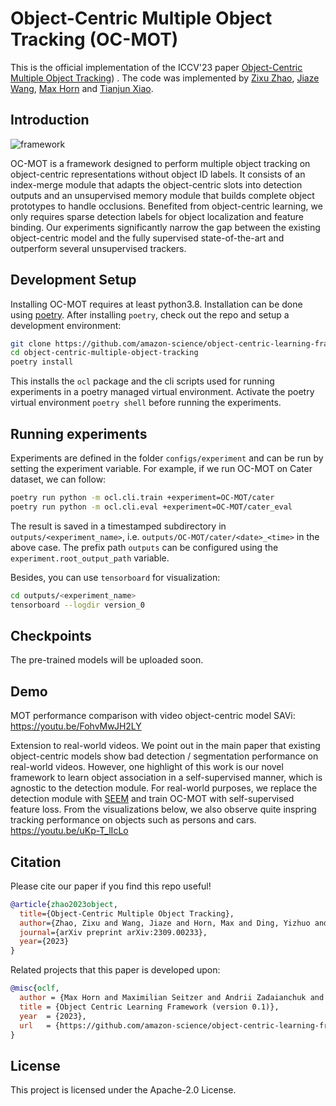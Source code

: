 # Object-Centric Multiple Object Tracking (OC-MOT)
This is the official implementation of the ICCV'23 paper [Object-Centric Multiple Object Tracking](https://arxiv.org/abs/2309.00233)) . The code was implemented by [Zixu Zhao](https://github.com/zxzhaoeric), [Jiaze Wang](https://jiazewang.com/), [Max Horn](https://github.com/ExpectationMax) and [Tianjun Xiao](http://tianjunxiao.com/).

## Introduction

![framework](srcs/Kins_Car.jpg)

OC-MOT  is a framework designed to perform multiple object tracking on object-centric representations without object ID labels. It consists of an index-merge module that adapts the object-centric slots into detection outputs and an unsupervised memory module that builds complete object prototypes to handle occlusions. Benefited from object-centric learning, we only requires sparse detection labels for object localization and feature binding. Our experiments significantly narrow the gap between the existing object-centric model and the fully supervised state-of-the-art and outperform several unsupervised trackers.


## Development Setup
Installing OC-MOT requires at least python3.8. Installation can be done using [poetry](https://python-poetry.org/docs/#installation).  After installing `poetry`, check out the repo and setup a development environment:

```bash
git clone https://github.com/amazon-science/object-centric-learning-framework.git
cd object-centric-multiple-object-tracking
poetry install
```

This installs the `ocl` package and the cli scripts used for running experiments in a poetry managed virtual environment. Activate the poetry virtual environment `poetry shell` before running the experiments.

## Running experiments

Experiments are defined in the folder `configs/experiment` and can be run
by setting the experiment variable. For example, if we run OC-MOT on Cater dataset, we can follow: 

```bash
poetry run python -m ocl.cli.train +experiment=OC-MOT/cater
poetry run python -m ocl.cli.eval +experiment=OC-MOT/cater_eval
```

The result is saved in a timestamped subdirectory in `outputs/<experiment_name>`, i.e. `outputs/OC-MOT/cater/<date>_<time>` in the above case. The prefix path `outputs` can be configured using the `experiment.root_output_path` variable.

Besides, you can use `tensorboard` for visualization:

```bash
cd outputs/<experiment_name>
tensorboard --logdir version_0
```
## Checkpoints
The pre-trained models will be uploaded soon.

## Demo
MOT performance comparison with video object-centric model SAVi:
https://youtu.be/FohvMwJH2LY

Extension to real-world videos. We point out in the main paper that existing object-centric models show bad detection / segmentation performance on real-world videos. However, one highlight of this work is our novel framework to learn object association in a self-supervised manner, which is agnostic to the detection module. For real-world purposes, we replace the detection module with [SEEM](https://arxiv.org/abs/2304.06718) and train OC-MOT with self-supervised feature loss. From the visualizations below, we also observe quite inspring tracking performance on objects such as persons and cars.
https://youtu.be/uKp-T_lIcLo


## Citation
Please cite our paper if you find this repo useful!

```bibtex
@article{zhao2023object,
  title={Object-Centric Multiple Object Tracking},
  author={Zhao, Zixu and Wang, Jiaze and Horn, Max and Ding, Yizhuo and He, Tong and Bai, Zechen and Zietlow, Dominik and Simon-Gabriel, Carl-Johann and Shuai, Bing and Tu, Zhuowen and others},
  journal={arXiv preprint arXiv:2309.00233},
  year={2023}
}
```
Related projects that this paper is developed upon:
```bibtex
@misc{oclf,
  author = {Max Horn and Maximilian Seitzer and Andrii Zadaianchuk and Zixu Zhao and Dominik Zietlow and Florian Wenzel and Tianjun Xiao},
  title = {Object Centric Learning Framework (version 0.1)},
  year  = {2023},
  url   = {https://github.com/amazon-science/object-centric-learning-framework},
}
```

## License
This project is licensed under the Apache-2.0 License.
